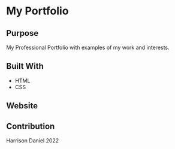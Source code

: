 # My Portfolio

## Purpose

My Professional Portfolio with examples of my work and interests.

## Built With

- HTML
- CSS

## Website

## Contribution

Harrison Daniel 2022
